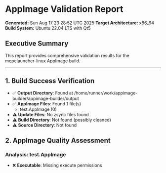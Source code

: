 # AppImage Validation Report

**Generated:** Sun Aug 17 23:28:52 UTC 2025
**Target Architecture:** x86_64
**Build System:** Ubuntu 22.04 LTS with Qt5

## Executive Summary

This report provides comprehensive validation results for the mcpelauncher-linux AppImage build.

---

## 1. Build Success Verification

- ✅ **Output Directory**: Found at /home/runner/work/appimage-builder/appimage-builder/output
- ✅ **AppImage Files**: Found 1 file(s)
  - test.AppImage (0)
- ⚠️ **Update Files**: No zsync files found
- ⚠️ **Build Directory**: Not found (possibly cleaned)
- ⚠️ **Source Directory**: Not found

## 2. AppImage Quality Assessment

### Analysis: test.AppImage

- ❌ **Executable**: Missing execute permissions
